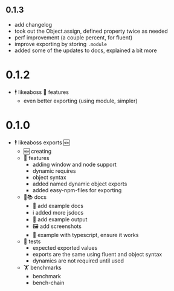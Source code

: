 ## 0.1.3
- add changelog
- took out the Object.assign, defined property twice as needed
- perf improvement (a couple percent, for fluent)
- improve exporting by storing `.module`
- added some of the updates to docs, explained a bit more

# 0.1.2
- 🕴 likeaboss
  🎁 features
    - even better exporting (using module, simpler)

# 0.1.0
- 🕴 likeaboss exports 🆕
  - 🆕 creating
  - 🎁 features
    - adding window and node support
    - dynamic requires
    - object syntax
    - added named dynamic object exports
    - added easy-npm-files for exporting
  - 📖📚 docs
    - 📘 add example docs
    - ℹ️️ added more jsdocs
    - 📘 add example output
    - 🖼️ add screenshots
    - 📘 example with typescript, ensure it works
  - 🔬 tests
    - expected exported values
    - exports are the same using fluent and object syntax
    - dynamics are not required until used
  - 🏋️ benchmarks
    - benchmark
    - bench-chain
